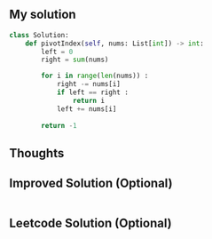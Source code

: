 ## My solution

```python
class Solution:
    def pivotIndex(self, nums: List[int]) -> int:
        left = 0
        right = sum(nums)

        for i in range(len(nums)) :
            right -= nums[i]
            if left == right :
                return i
            left += nums[i]
        
        return -1
```

## Thoughts


## Improved Solution (Optional)

```python

```

## Leetcode Solution (Optional)

```python

```